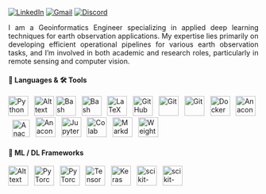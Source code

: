 [![LinkedIn](https://img.shields.io/badge/LinkedIn-Connect-white?plastic&logo=linkedin&logoColor=white&labelColor=0077B5)](https://www.linkedin.com/in/jason-manesis/)
[![Gmail](https://img.shields.io/badge/Gmail-Email-white?plastic&logo=gmail&logoColor=white&labelColor=EA4335)](mailto:iasonasman@gmail.com)
[![Discord](https://img.shields.io/badge/Discord-Chat-white?plastic&logo=discord&logoColor=white&labelColor=7289DA)](https://discord.com/users/jason_manesis_81136)

<div align="justify">
I am a Geoinformatics Engineer specializing in applied deep learning techniques for earth observation applications. My expertise lies primarily on developing efficient operational pipelines for various earth observation tasks, and I’m involved in both academic and research roles, particularly in remote sensing and computer vision.
</div align="justify">  

#### 📝 Languages & 🛠️ Tools
<img src="https://cdn.simpleicons.org/python/3776AB/white" width="40" height="40" alt="Python"/> &nbsp;
<img src="https://upload.wikimedia.org/wikipedia/commons/4/4b/Matlab_icon.png" width="40" height="40" alt="Alt text"/>
<img src="https://cdn.simpleicons.org/linux/FCC624/white" width="40" height="40" alt="Bash"/> &nbsp;
<img src="https://cdn.simpleicons.org/gnubash/4EAA25/white" width="40" height="40" alt="Bash"/> &nbsp;
<img src="https://cdn.simpleicons.org/latex/008080/white" width="40" height="40" alt="LaTeX"/> &nbsp;
<img src="https://cdn.simpleicons.org/github/181717/white" width="40" height="40" alt="GitHub"/> &nbsp;
<img src="https://cdn.simpleicons.org/git/F05032/white" width="40" height="40" alt="Git"/> &nbsp;
<img src="https://cdn.simpleicons.org/githubcopilot/000000/white" width="40" height="40" alt="Git"/> &nbsp;
<img src="https://cdn.simpleicons.org/docker/2496ED/white" width="40" height="40" alt="Docker"/> &nbsp;
<img src="https://cdn.simpleicons.org/anaconda/44A833/white" width="40" height="40" alt="Anaconda"/> &nbsp;
<img src="https://cdn.simpleicons.org/uv/DE5FE9/white" width="35" height="35" alt="Anaconda"/> &nbsp;
<img src="https://cdn.simpleicons.org/pypi/3775A9/white" width="40" height="40" alt="Anaconda"/> &nbsp;
<img src="https://cdn.simpleicons.org/jupyter/F37626/white" width="40" height="40" alt="Jupyter"/> &nbsp;
<img src="https://cdn.simpleicons.org/googlecolab/F9AB00/white" width="40" height="40" alt="Colab"/> &nbsp;
<img src="https://cdn.simpleicons.org/markdown/000000/white" width="40" height="40" alt="Markdown"/> &nbsp;
<img src="https://cdn.simpleicons.org/weightsandbiases/FFBE00/white" width="40" height="40" alt="Weights & Biases"/> &nbsp;

#### 🤖 ML / DL Frameworks 
<img src="https://encrypted-tbn0.gstatic.com/images?q=tbn:ANd9GcRuu4A5lbgKwVw3BPhiqHeBkY8VW_S-E-OlWcT3fUrKswrqkzFRm0DRGEL7eMDe7RUmCCE&usqp=CAU" width="40" height="40" alt="Alt text"/> &nbsp;
<img src="https://cdn.simpleicons.org/pytorch/EE4C2C/white" width="40" height="40" alt="PyTorch"/> &nbsp;
<img src="https://cdn.simpleicons.org/lightning/792EE5/white" width="40" height="40" alt="PyTorch"/> &nbsp;
<img src="https://cdn.simpleicons.org/tensorflow/FF6F00/white" width="40" height="40" alt="TensorFlow"/> &nbsp;
<img src="https://cdn.simpleicons.org/keras/D00000/white" width="40" height="40" alt="Keras"/> &nbsp;
<img src="https://cdn.simpleicons.org/scikitlearn/F7931E/white" width="40" height="40" alt="scikit-learn"/> &nbsp;
<img src="https://cdn.simpleicons.org/opencv/5C3EE8/white" width="40" height="40" alt="scikit-learn"/> &nbsp;
